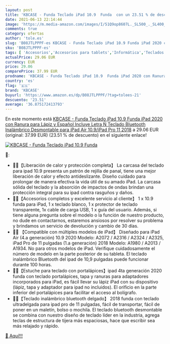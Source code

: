 ```yaml
---
layout: post
title: 'KBCASE - Funda Teclado iPad 10.9  Funda  con un 23.51 % de descuento'
date: 2021-06-13 22:14:44
image: 'https://m.media-amazon.com/images/I/51Q9op8607L._SL500_._SL400_.jpg'
comments: true
category: ofertas
author: 'tole.es'
slug: 'B08JTLPPPF-es KBCASE - Funda Teclado iPad 10.9 Funda iPad 2020 con...'
sku: 'B08JTLPPPF-es'
tags: [ 'Accesorios','Accesorios para tablets','Informática','Teclados para tablets','ipad','kbcase', ]
actualPrice: 29.06 EUR
currency: EUR
price: 29.06
comparePrice: 37.99 EUR
prodname: 'KBCASE - Funda Teclado iPad 10.9  Funda iPad 2020 con Ranura para Lápiz y Español  Incluye Letra Ñ  Teclado Bluetooth Inalámbrico Desmontable para iPad Air 10.9/iPad Pro 11 2018'
country: 'es'
flag: '🇪🇸'
brand: 'KBCASE'
buyurl: 'https://www.amazon.es/dp/B08JTLPPPF/?tag=tolees-21'
descuento: '23.51'
average: '36.875172413793'
---
```


En este momento está [KBCASE - Funda Teclado iPad 10.9  Funda iPad 2020 con Ranura para Lápiz y Español  Incluye Letra Ñ  Teclado Bluetooth Inalámbrico Desmontable para iPad Air 10.9/iPad Pro 11 2018](https://www.amazon.es/dp/B08JTLPPPF/?tag=tolees-21) a 29.06 EUR (original: 37.99 EUR) (23.51 %  de descuento) en el siguiente enlace!

[![KBCASE - Funda Teclado iPad 10.9  Funda ](https://m.media-amazon.com/images/I/51Q9op8607L._SL500_._SL400_.jpg)](https://www.amazon.es/dp/B08JTLPPPF/?tag=tolees-21)

🔎:

- 🎁🎁【Liberación de calor y protección completa】 La carcasa del teclado para ipad 10.9 presenta un patrón de rejilla de panal, tiene una mejor liberación de calor y efecto antideslizante. Diseño cuidado para prolongar de manera efectiva la vida útil de su amado iPad. La carcasa sólida del teclado y la absorción de impactos de ondas brindan una protección integral para su ipad contra rasguños y daños.
- 🎁🎁【Accesorios completos y excelente servicio al cliente】 1 x 10.9 funda para iPad, 1 x teclado blanco, 1 x protector de teclado transparente, 1x cable de carga USB, 1 x guía del usuario. Además, si tiene alguna pregunta sobre el modelo o la función de nuestro producto, no dude en contactarnos, estaremos ansiosos por resolver su problema y brindamos un servicio de devolución y cambio de 30 días.
- 🎁🎁 【Compatible con múltiples modelos de iPad】 Diseñado para iPad Air (4.a generación) 10.9 2020 Modelo: A2072 / A2316 / A2324 / A2325, iPad Pro de 11 pulgadas (1.a generación) 2018 Modelo: A1980 / A2013 / A1934. No para otros modelos de iPad. Verifique cuidadosamente el número de modelo en la parte posterior de su tableta. El teclado inalámbrico Bluetooth del ipad de 10,9 pulgadas puede funcionar durante 100 horas.
- 🎁🎁【Estuche para teclado con portalápices】ipad 4ta generación 2020 funda con teclado portalápices, tapa y ranuras para adaptadores incorporados para iPad, es fácil llevar su lápiz iPad con su dispositivo (lápiz, tapa y adaptador para ipad no incluidos). El orificio en la parte inferior del portalápices para facilitar el acceso al bolígrafo.
- 🎁🎁【Teclado inalámbrico bluetooth delgado】 2018 funda con teclado ultradelgada para ipad pro de 11 pulgadas, fácil de transportar, fácil de poner en un maletín, bolso o mochila. El teclado bluetooth desmontable se combina con nuestro diseño de teclado líder en la industria, agrega teclas de estructura de tijera más espaciosas, hace que escribir sea más relajado y rápido.

[🛒 Aquí!!!](https://www.amazon.es/dp/B08JTLPPPF/?tag=tolees-21)
